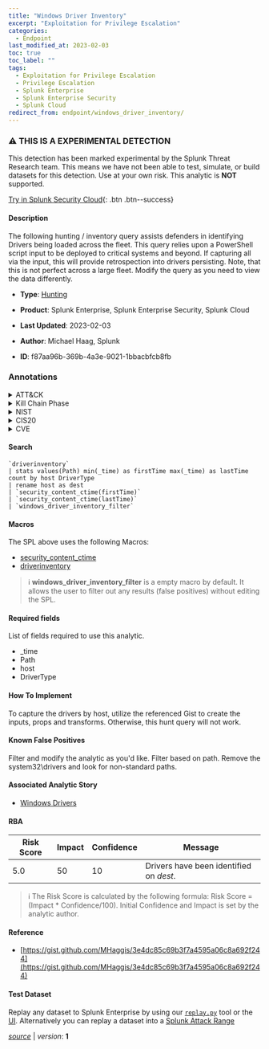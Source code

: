 ```yaml
---
title: "Windows Driver Inventory"
excerpt: "Exploitation for Privilege Escalation"
categories:
  - Endpoint
last_modified_at: 2023-02-03
toc: true
toc_label: ""
tags:
  - Exploitation for Privilege Escalation
  - Privilege Escalation
  - Splunk Enterprise
  - Splunk Enterprise Security
  - Splunk Cloud
redirect_from: endpoint/windows_driver_inventory/
---
```


### :warning: THIS IS A EXPERIMENTAL DETECTION
This detection has been marked experimental by the Splunk Threat Research team. This means we have not been able to test, simulate, or build datasets for this detection. Use at your own risk. This analytic is **NOT** supported.


[Try in Splunk Security Cloud](https://www.splunk.com/en_us/cyber-security.html){: .btn .btn--success}

#### Description

The following hunting / inventory query assists defenders in identifying Drivers being loaded across the fleet. This query relies upon a PowerShell script input to be deployed to critical systems and beyond. If capturing all via the input, this will provide retrospection into drivers persisting. Note, that this is not perfect across a large fleet. Modify the query as you need to view the data differently.

- **Type**: [Hunting](https://github.com/splunk/security_content/wiki/Detection-Analytic-Types)
- **Product**: Splunk Enterprise, Splunk Enterprise Security, Splunk Cloud

- **Last Updated**: 2023-02-03
- **Author**: Michael Haag, Splunk
- **ID**: f87aa96b-369b-4a3e-9021-1bbacbfcb8fb

### Annotations
<details>
  <summary>ATT&CK</summary>

<div markdown="1">

#### [ATT&CK](https://attack.mitre.org/)

| ID          | Technique   | Tactic         |
| ----------- | ----------- |--------------- |
| [T1068](https://attack.mitre.org/techniques/T1068/) | Exploitation for Privilege Escalation | Privilege Escalation |

</div>
</details>


<details>
  <summary>Kill Chain Phase</summary>

<div markdown="1">

* Exploitation


</div>
</details>


<details>
  <summary>NIST</summary>

<div markdown="1">

* DE.AE



</div>
</details>

<details>
  <summary>CIS20</summary>

<div markdown="1">

* CIS 10



</div>
</details>

<details>
  <summary>CVE</summary>

<div markdown="1">


</div>
</details>


#### Search

```
`driverinventory` 
| stats values(Path) min(_time) as firstTime max(_time) as lastTime count by host DriverType 
| rename host as dest 
| `security_content_ctime(firstTime)` 
| `security_content_ctime(lastTime)` 
| `windows_driver_inventory_filter`
```

#### Macros
The SPL above uses the following Macros:
* [security_content_ctime](https://github.com/splunk/security_content/blob/develop/macros/security_content_ctime.yml)
* [driverinventory](https://github.com/splunk/security_content/blob/develop/macros/driverinventory.yml)

> :information_source:
> **windows_driver_inventory_filter** is a empty macro by default. It allows the user to filter out any results (false positives) without editing the SPL.



#### Required fields
List of fields required to use this analytic.
* _time
* Path
* host
* DriverType



#### How To Implement
To capture the drivers by host, utilize the referenced Gist to create the inputs, props and transforms. Otherwise, this hunt query will not work.
#### Known False Positives
Filter and modify the analytic as you&#39;d like. Filter based on path. Remove the system32\drivers and look for non-standard paths.

#### Associated Analytic Story
* [Windows Drivers](/stories/windows_drivers)




#### RBA

| Risk Score  | Impact      | Confidence   | Message      |
| ----------- | ----------- |--------------|--------------|
| 5.0 | 50 | 10 | Drivers have been identified on $dest$. |


> :information_source:
> The Risk Score is calculated by the following formula: Risk Score = (Impact * Confidence/100). Initial Confidence and Impact is set by the analytic author.


#### Reference

* [https://gist.github.com/MHaggis/3e4dc85c69b3f7a4595a06c8a692f244](https://gist.github.com/MHaggis/3e4dc85c69b3f7a4595a06c8a692f244)



#### Test Dataset
Replay any dataset to Splunk Enterprise by using our [`replay.py`](https://github.com/splunk/attack_data#using-replaypy) tool or the [UI](https://github.com/splunk/attack_data#using-ui).
Alternatively you can replay a dataset into a [Splunk Attack Range](https://github.com/splunk/attack_range#replay-dumps-into-attack-range-splunk-server)




[*source*](https://github.com/splunk/security_content/tree/develop/detections/endpoint/windows_driver_inventory.yml) \| *version*: **1**